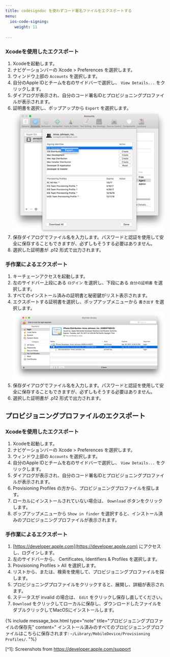 ```yaml
---
title: codesigndoc を使わずコード署名ファイルをエクスポートする
menu:
  ios-code-signing:
    weight: 11

---
```

### Xcodeを使用したエクスポート

1. Xcodeを起動します。
2. ナビゲーションバーの Xcode > Preferences を選択します。
3. ウィンドウ上部の `Accounts` を選択します。
4. 自分のApple IDとチームを右のサイドバーで選択し、 `View Details...` をクリックします。
5. ダイアログが表示され、自分のコード署名IDとプロビジョニングプロファイルが表示されます。
6. 証明書を選択し、ポップアップから `Export` を選択します。
   ![Export certificate](/img/code-signing/ios-code-signing/xcode_export_certificate.png)
7. 保存ダイアログでファイル名を入力します。パスワードと認証を使用して安全に保存することもできますが、必ずしもそうする必要はありません。
8. 選択した証明書が .p12 形式で出力されます。

### 手作業によるエクスポート

1. キーチェーンアクセスを起動します。
2. 左のサイドバー上段にある `ログイン` を選択し、下段にある `自分の証明書` を選択します。
3. すべてのインストール済みの証明書と秘密鍵がリスト表示されます。
4. エクスポートする証明書を選択し、ポップアップメニューから `書き出す` を選択します。
   ![Export certificate](/img/code-signing/ios-code-signing/keychain_access_export.png)
5. 保存ダイアログでファイル名を入力します。パスワードと認証を使用して安全に保存することもできますが、必ずしもそうする必要はありません。
6. 選択した証明書が .p12 形式で出力されます。

## プロビジョニングプロファイルのエクスポート

### Xcodeを使用したエクスポート

1. Xcodeを起動します。
2. ナビゲーションバーの Xcode > Preferences を選択します。
3. ウィンドウ上部の `Accounts` を選択します。
4. 自分のApple IDとチームを右のサイドバーで選択し、 `View Details...` をクリックします。
5. ダイアログが表示され、自分のコード署名IDとプロビジョニングプロファイルが表示されます。
6. Provisioning Profiles の方から、プロビジョニングプロファイルを探します。
7. ローカルにインストールされていない場合は、 `Download` ボタンをクリックします。
8. ポップアップメニューから `Show in finder` を選択すると、インストール済みのプロビジョニングプロファイルが表示されます。

### 手作業によるエクスポート

1. [https://developer.apple.com](https://developer.apple.com) にアクセスし、ログインします。
2. 左のサイドバーから、 Certificates, Identifiers & Profiles を選択します。
3. Provisioning Profiles > All を選択します。
4. リストから、または、検索を使用して、プロビジョニングプロファイルを探します。
5. プロビジョニングプロファイルをクリックすると、展開し、詳細が表示されます。
6. ステータスが invalid の場合は、 `Edit` をクリックし保存し直してください。
7. `Download` をクリックしてローカルに保存し、ダウンロードしたファイルをダブルクリックしてMacOSにインストールします。

{% include message_box.html type="note" title="プロビジョニングプロファイルの保存先" content=" インストール済みのすべてのプロビジョニングプロファイルはこちらに保存されます: `~/Library/MobileDevice/Provisioning Profiles/`.
"%}

\[^1\]: Screenshots from https://developer.apple.com/support